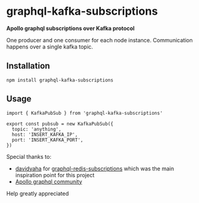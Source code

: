 # graphql-kafka-subscriptions

**Apollo graphql subscriptions over Kafka protocol**

One producer and one consumer for each node instance. Communication happens over a single kafka topic.

## Installation
`npm install graphql-kafka-subscriptions`

## Usage
```
import { KafkaPubSub } from 'graphql-kafka-subscriptions'

export const pubsub = new KafkaPubSub({
  topic: 'anything',
  host: 'INSERT_KAFKA_IP',
  port: 'INSERT_KAFKA_PORT',
})
```

Special thanks to:
- [davidyaha](https://github.com/davidyaha) for [graphql-redis-subscriptions](https://github.com/davidyaha/graphql-redis-subscriptions) which was the main inspiration point for this project
- [Apollo graphql community](http://dev.apollodata.com/community/)

Help greatly appreciated